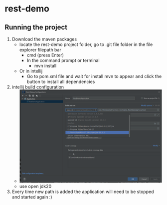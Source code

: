 # rest-demo
 
## Running the project
1. Download the maven packages
    - locate the rest-demo project folder, go to .git file folder
      in the file explorer filepath bar 
      - cmd (press Enter)
      - In the command prompt or terminal
        - mvn install
    - Or in intellij
      - Go to pom.xml file and wait for install mvn to appear and click the button to install all dependencies
1. intellij build configuration
   - ![img.png](img.png)
   - use open jdk20
1. Every time new path is added the application will need to be stopped and started again
:)